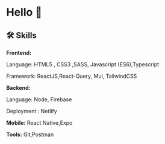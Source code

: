 
# Hello 👋



## 🛠 Skills

**Frontend:**

Language: HTML5 , CSS3 ,SASS, Javascript (ES6),Typescript

Framework: ReactJS,React-Query, Mui, TailwindCSS



**Backend:**

Language: Node, Firebase

Deployment : Netlify

**Mobile:**  React Native,Expo


**Tools:** Git,Postman
